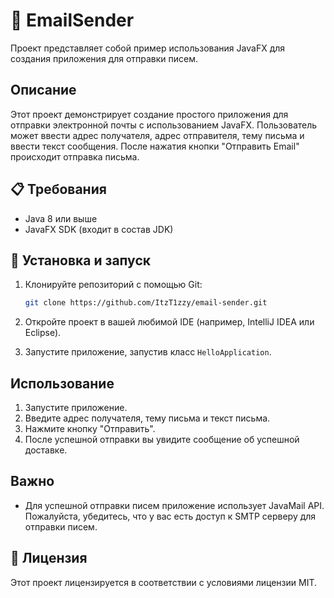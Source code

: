 
# 📧 EmailSender

Проект представляет собой пример использования JavaFX для создания приложения для отправки писем.

## Описание

Этот проект демонстрирует создание простого приложения для отправки электронной почты с использованием JavaFX. Пользователь может ввести адрес получателя, адрес отправителя, тему письма и ввести текст сообщения. После нажатия кнопки "Отправить Email" происходит отправка письма.

## 📋 Требования

- Java 8 или выше
- JavaFX SDK (входит в состав JDK)

## 🚀 Установка и запуск

1. Клонируйте репозиторий с помощью Git:

    ```bash
    git clone https://github.com/ItzT1zzy/email-sender.git
    ```

2. Откройте проект в вашей любимой IDE (например, IntelliJ IDEA или Eclipse).

3. Запустите приложение, запустив класс `HelloApplication`.

## Использование

1. Запустите приложение.
2. Введите адрес получателя, тему письма и текст письма.
3. Нажмите кнопку "Отправить".
4. После успешной отправки вы увидите сообщение об успешной доставке.

## Важно

- Для успешной отправки писем приложение использует JavaMail API. Пожалуйста, убедитесь, что у вас есть доступ к SMTP серверу для отправки писем.

## 📜 Лицензия

Этот проект лицензируется в соответствии с условиями лицензии MIT.
